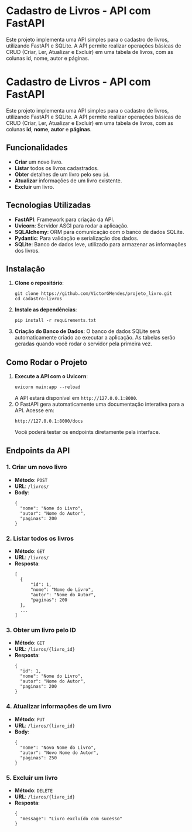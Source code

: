 # Cadastro de Livros - API com FastAPI
Este projeto implementa uma API simples para o cadastro de livros, utilizando FastAPI e SQLite. A API permite realizar operações básicas de CRUD (Criar, Ler, Atualizar e Excluir) em uma tabela de livros, com as colunas id, nome, autor e páginas.

  <h1>Cadastro de Livros - API com FastAPI</h1>
  <p>Este projeto implementa uma API simples para o cadastro de livros, utilizando FastAPI e SQLite. A API permite realizar operações básicas de CRUD (Criar, Ler, Atualizar e Excluir) em uma tabela de livros, com as colunas <strong>id</strong>, <strong>nome</strong>, <strong>autor</strong> e <strong>páginas</strong>.</p>

  <h2>Funcionalidades</h2>
  <ul>
      <li><strong>Criar</strong> um novo livro.</li>
      <li><strong>Listar</strong> todos os livros cadastrados.</li>
      <li><strong>Obter</strong> detalhes de um livro pelo seu <code>id</code>.</li>
      <li><strong>Atualizar</strong> informações de um livro existente.</li>
      <li><strong>Excluir</strong> um livro.</li>
  </ul>

  <h2>Tecnologias Utilizadas</h2>
  <ul>
      <li><strong>FastAPI</strong>: Framework para criação da API.</li>
      <li><strong>Uvicorn</strong>: Servidor ASGI para rodar a aplicação.</li>
      <li><strong>SQLAlchemy</strong>: ORM para comunicação com o banco de dados SQLite.</li>
      <li><strong>Pydantic</strong>: Para validação e serialização dos dados.</li>
      <li><strong>SQLite</strong>: Banco de dados leve, utilizado para armazenar as informações dos livros.</li>
  </ul>

  <h2>Instalação</h2>
  <ol>
      <li><strong>Clone o repositório</strong>:
          <pre><code>git clone https://github.com/VictorGMendes/projeto_livro.git
cd cadastro-livros</code></pre>
      </li>
      <li><strong>Instale as dependências</strong>:
          <pre><code>pip install -r requirements.txt</code></pre>
      </li>
      <li><strong>Criação do Banco de Dados</strong>: O banco de dados SQLite será automaticamente criado ao executar a aplicação. As tabelas serão geradas quando você rodar o servidor pela primeira vez.</li>
  </ol>

  <h2>Como Rodar o Projeto</h2>
  <ol>
      <li><strong>Execute a API com o Uvicorn</strong>:
          <pre><code>uvicorn main:app --reload</code></pre>
          A API estará disponível em <code>http://127.0.0.1:8000</code>.
      </li>
      <li>O FastAPI gera automaticamente uma documentação interativa para a API. Acesse em:
          <pre><code>http://127.0.0.1:8000/docs</code></pre>
          Você poderá testar os endpoints diretamente pela interface.
      </li>
  </ol>

  <h2>Endpoints da API</h2>

  <h3>1. Criar um novo livro</h3>
  <ul>
      <li><strong>Método</strong>: <code>POST</code></li>
      <li><strong>URL</strong>: <code>/livros/</code></li>
      <li><strong>Body</strong>:
          <pre><code>{
  "nome": "Nome do Livro",
  "autor": "Nome do Autor",
  "paginas": 200
}</code></pre>
      </li>
  </ul>

  <h3>2. Listar todos os livros</h3>
  <ul>
      <li><strong>Método</strong>: <code>GET</code></li>
      <li><strong>URL</strong>: <code>/livros/</code></li>
      <li><strong>Resposta</strong>:
          <pre><code>[
  {
      "id": 1,
      "nome": "Nome do Livro",
      "autor": "Nome do Autor",
      "paginas": 200
  },
  ...
]</code></pre>
      </li>
  </ul>

  <h3>3. Obter um livro pelo ID</h3>
  <ul>
      <li><strong>Método</strong>: <code>GET</code></li>
      <li><strong>URL</strong>: <code>/livros/{livro_id}</code></li>
      <li><strong>Resposta</strong>:
          <pre><code>{
  "id": 1,
  "nome": "Nome do Livro",
  "autor": "Nome do Autor",
  "paginas": 200
}</code></pre>
      </li>
  </ul>

  <h3>4. Atualizar informações de um livro</h3>
  <ul>
      <li><strong>Método</strong>: <code>PUT</code></li>
      <li><strong>URL</strong>: <code>/livros/{livro_id}</code></li>
      <li><strong>Body</strong>:
          <pre><code>{
  "nome": "Novo Nome do Livro",
  "autor": "Novo Nome do Autor",
  "paginas": 250
}</code></pre>
      </li>
  </ul>

  <h3>5. Excluir um livro</h3>
  <ul>
      <li><strong>Método</strong>: <code>DELETE</code></li>
      <li><strong>URL</strong>: <code>/livros/{livro_id}</code></li>
      <li><strong>Resposta</strong>:
          <pre><code>{
  "message": "Livro excluído com sucesso"
}</code></pre>
      </li>
  </ul>
